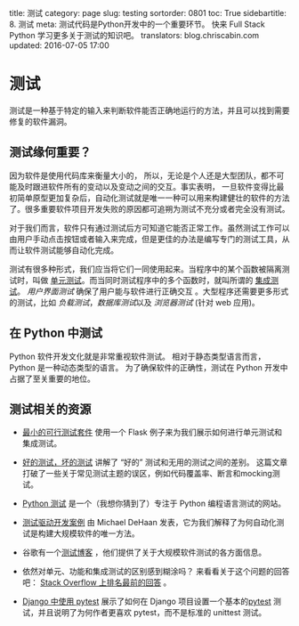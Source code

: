 title: 测试
category: page
slug: testing
sortorder: 0801
toc: True
sidebartitle: 8. 测试
meta: 测试代码是Python开发中的一个重要环节。 快来 Full Stack Python 学习更多关于测试的知识吧。
translators: blog.chriscabin.com
updated: 2016-07-05 17:00


# 测试
测试是一种基于特定的输入来判断软件能否正确地运行的方法，并且可以找到需要修复的软件漏洞。


## 测试缘何重要？
因为软件是使用代码库来衡量大小的， 所以，无论是个人还是大型团队，都不可能及时跟进软件所有的变动以及变动之间的交互。事实表明， 一旦软件变得比最初简单原型更加复杂后，自动化测试就是唯一一种可以用来构建健壮的软件的方法了。很多重要软件项目开发失败的原因都可追朔为测试不充分或者完全没有测试。

对于我们而言，软件只有通过测试后方可知道它能否正常工作。虽然测试工作可以由用户手动点击按钮或者输入来完成，但是更佳的办法是编写专门的测试工具，从而让软件测试能够自动化完成。

测试有很多种形式，我们应当将它们一同使用起来。当程序中的某个函数被隔离测试时，叫做 [单元测试](/unit-testing.html)。而当同时测试程序中的多个函数时，就叫所谓的 [集成测试](/integration-testing.html)。 *用户界面测试* 确保了用户能与软件进行正确交互 。大型程序还需要更多形式的测试，比如 *负载测试*，*数据库测试*以及 *浏览器测试* (针对 web 应用)。


## 在 Python 中测试
Python 软件开发文化就是非常重视软件测试。 相对于静态类型语言而言，Python 是一种动态类型的语言。 为了确保软件的正确性，测试在 Python 开发中占据了至关重要的地位。


## 测试相关的资源
* [最小的可行测试套件](https://realpython.com/blog/python/the-minimum-viable-test-suite/) 使用一个 Flask 例子来为我们展示如何进行单元测试和集成测试。

* [好的测试，坏的测试](http://late.am/post/2015/04/20/good-test-bad-test.html) 讲解了 “好的” 测试和无用的测试之间的差别。 这篇文章打破了一些关于常见测试主题的误区，例如代码覆盖率、断言和mocking测试。

* [Python 测试](http://pythontesting.net/) 是一个（我想你猜到了）专注于 Python 编程语言测试的网站。

* [测试驱动开发案例](http://michaeldehaan.net/post/120522567217/the-case-for-test-driven-development) 由 Michael DeHaan 发表，它为我们解释了为何自动化测试是构建大规模软件的唯一方法。

* 谷歌有一个[测试博客](http://googletesting.blogspot.com/) ，他们提供了关于大规模软件测试的各方面信息。

* 依然对单元、功能和集成测试的区别感到糊涂吗？ 来看看关于这个问题的回答吧： [Stack Overflow 上排名最前的回答](http://stackoverflow.com/questions/4904096/whats-the-difference-between-unit-functional-acceptance-and-integration-test) 。

* [Django 中使用 pytest](http://engineroom.trackmaven.com/blog/using-pytest-with-django/) 展示了如何在 Django 项目设置一个基本的[pytest](http://pytest.org/latest/) 测试，并且说明了为何作者更喜欢 pytest，而不是标准的 unittest 测试。
